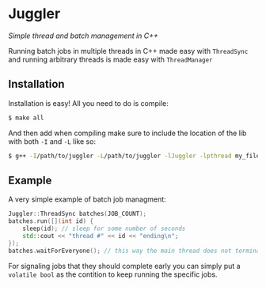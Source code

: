 # Juggler
*Simple thread and batch management in C++*

Running batch jobs in multiple threads in C++ made easy with `ThreadSync` and running arbitrary threads is made easy with `ThreadManager`

## Installation
Installation is easy! All you need to do is compile:
```bash
$ make all
```
And then add when compiling make sure to include the location of the lib with both `-I` and `-L` like so:
```bash
$ g++ -I/path/to/juggler -L/path/to/juggler -lJuggler -lpthread my_files.cpp ... -o ...
```
## Example
A very simple example of batch job managment:
```C++
Juggler::ThreadSync batches(JOB_COUNT);
batches.run([](int id) {
	sleep(id); // sleep for some number of seconds
	std::cout << "thread #" << id << "ending\n";
});
batches.waitForEveryone(); // this way the main thread does not terminate the program before the child threads are done running.
```
For signaling jobs that they should complete early you can simply put a `volatile bool` as the contition to keep running the specific jobs.